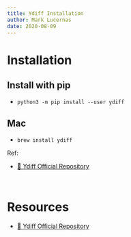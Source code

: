```yaml
---
title: Ydiff Installation
author: Mark Lucernas
date: 2020-08-09
---
```



# Installation

## Install with pip

  - `python3 -m pip install --user ydiff`


## Mac

  - `brew install ydiff`


Ref:

- [📄 Ydiff Official Repository](https://github.com/ymattw/ydiff)


<br>

# Resources

- [📄 Ydiff Official Repository](https://github.com/ymattw/ydiff)

